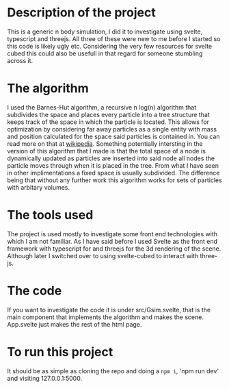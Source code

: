 # Description of the project

This is a generic n body simulation, I did it to investigate using svelte, typescript and threejs. All three of these were new to me before 
I started so this code is likely ugly etc. Considering the very few resources for svelte cubed this could also be usefull in that regard for someone 
stumbling across it. 

# The algorithm

I used the Barnes-Hut algorithm, a recursive n log(n) algorithm that subdivides the space and places every particle into a tree structure that 
keeps track of the space in which the particle is located. This allows for optimization by considering far away particles as a single entity with
mass and position calculated for the space said particles is contained in. You can read more on that at [wikipedia](https://en.wikipedia.org/wiki/Barnes%E2%80%93Hut_simulation). Something potentially intersting in the version of this algorithm that I made is that the total space of a node is dynamically
updated as particles are inserted into said node all nodes the particle moves through when it is placed in the tree. From what I have seen in other implimentations a fixed space is usually subdivided. The difference being that without any further work this algorithm works for sets of particles with arbitary volumes. 

# The tools used

The project is used mostly to investigate some front end technologies with which I am not familiar. As I have said  before I used Svelte as the front end
framework with typescript for and threejs for the 3d rendering of the scene. Although later I switched over to using svelte-cubed to interact with three-js. 

# The code

If you want to investigate the code it is under src/Gsim.svelte, that is the main component that implements the algorithm and makes the scene. App.svelte just makes the rest of the html page. 

# To run this project

It should be as simple as cloning the repo and doing a `npm i`, 'npm run dev' and visiting 127.0.0.1:5000. 
